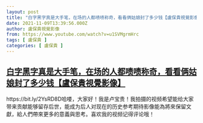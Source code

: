 ```yaml
---
layout: post
title: "白字黑字真是大手笔，在场的人都啧啧称奇，看看俩姑娘封了多少钱【盧保貴視覺影像】"
date: 2021-11-09T13:39:56.000Z
author: 盧保貴視覺影像
from: https://www.youtube.com/watch?v=u1SVMgrmHrc
tags: [ 盧保貴 ]
categories: [ 盧保貴 ]
---
```

<!--1636465196000-->
[白字黑字真是大手笔，在场的人都啧啧称奇，看看俩姑娘封了多少钱【盧保貴視覺影像】](https://www.youtube.com/watch?v=u1SVMgrmHrc)
------

<div>
https://bit.ly/2YsRD8D哈喽，大家好！我是卢宝贵！我拍摄的视频希望能给大家带来贡献能够留存后世，能成为后人对现在的历史参考期待影像能為將來保留文獻，給人們帶來更多的意義與思考。喜欢我的视频记得评论哦！
</div>
